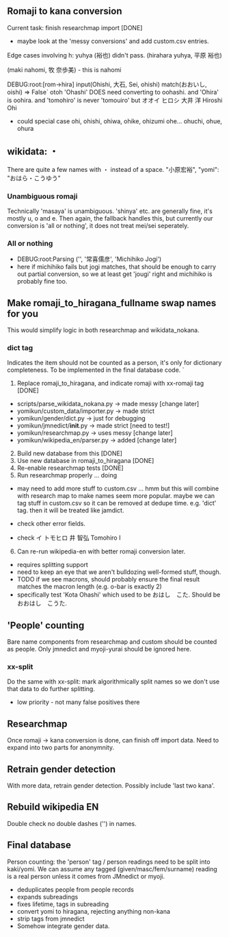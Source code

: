## Romaji to kana conversion

Current task: finish researchmap import [DONE]
 - maybe look at the 'messy conversions' and add custom.csv entries.

Edge cases involving h:
 yuhya (裕也) didn't pass. (hirahara yuhya, 平原 裕也)

(maki nahomi, 牧 奈歩美) - this is nahomi

DEBUG:root:[rom->hira] input(Ohishi, 大石, Sei, ohishi) match(おおいし, oishi) => False`
otoh 'Ohashi' DOES need converting to oohashi.
and 'Ohira' is oohira.
and 'tomohiro' is never 'tomouiro'
but オオイ ヒロシ   大井 洋 Hiroshi Ohi

 - could special case ohi, ohishi, ohiwa, ohike, ohizumi
   ohe... ohuchi, ohue, ohura

## wikidata: ・

There are quite a few names with ・ instead of a space.
 "小原宏裕", "yomi": "おはら・こうゆう"

### Unambiguous romaji

Technically 'masaya' is unambiguous. 'shinya' etc. are generally
fine, it's mostly u, o and e. Then again, the fallback handles
this, but currently our conversion is 'all or nothing', it does not
treat mei/sei seperately.

### All or nothing

 - DEBUG:root:Parsing ('', '常喜儒彦', 'Michihiko Jogi')
 - here if michihiko fails but jogi matches, that should be enough to
   carry out partial conversion, so we at least get 'jougi' right
   and michihiko is probably fine too.

## Make romaji_to_hiragana_fullname swap names for you

This would simplify logic in both researchmap and wikidata_nokana.

### dict tag

Indicates the item should not be counted as a person, it's only for dictionary
completeness. To be implemented in the final database code.
`
1. Replace romaji_to_hiragana, and indicate romaji with xx-romaji tag [DONE]

- scripts/parse_wikidata_nokana.py   -> made messy [change later]
- yomikun/custom_data/importer.py -> made strict
- yomikun/gender/dict.py -> just for debugging
- yomikun/jmnedict/**init**.py -> made strict [need to test!]
- yomikun/researchmap.py -> uses messy [change later]
- yomikun/wikipedia_en/parser.py -> added [change later]

2. Build new database from this  [DONE]
3. Use new database in romaji_to_hiragana  [DONE]
4. Re-enable researchmap tests  [DONE]
5. Run researchmap properly ... doing

- may need to add more stuff to custom.csv
  ... hmm but this will combine with research map to make names seem
  more popular. maybe we can tag stuff in custom.csv so it can be
  removed at dedupe time. e.g. 'dict' tag. then it will be treated
  like jamdict.
- check other error fields.

- check イ トモヒロ     井 智弘 Tomohiro I

6. Can re-run wikipedia-en with better romaji conversion later.

- requires splitting support
- need to keep an eye that we aren't bulldozing well-formed stuff,
  though.
- TODO if we see macrons, should probably ensure the final result
  matches the macron length (e.g. o-bar is exactly 2)
- specifically test 'Kota Ohashi' which used to be おはし　こた. Should be
  おおはし　こうた.

## 'People' counting

Bare name components from researchmap and custom should be counted as
people. Only jmnedict and myoji-yurai should be ignored here.

### xx-split

Do the same with xx-split: mark algorithmically split names so we don't
use that data to do further splitting.

- low priority - not many false positives there

## Researchmap

Once romaji -> kana conversion is done, can finish off import data.
Need to expand into two parts for anonymnity.

## Retrain gender detection

With more data, retrain gender detection. Possibly include 'last two
kana'.

## Rebuild wikipedia EN

Double check no double dashes ('') in names.

## Final database

Person counting: the 'person' tag / person readings need to be split
into kaki/yomi. We can assume any tagged (given/masc/fem/surname)
reading is a real person unless it comes from JMnedict or myoji.

- deduplicates people from people records
- expands subreadings
- fixes lifetime, tags in subreading
- convert yomi to hiragana, rejecting anything non-kana
- strip tags from jmnedict
- Somehow integrate gender data.
